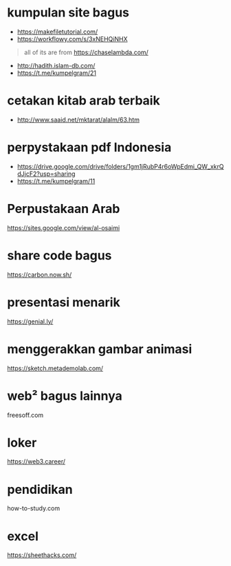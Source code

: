 # kumpulan site bagus

- https://makefiletutorial.com/
- https://workflowy.com/s/3xNEHQiNHX
> all of its are from https://chaselambda.com/

- http://hadith.islam-db.com/
- https://t.me/kumpelgram/21

# cetakan kitab arab terbaik
- http://www.saaid.net/mktarat/alalm/63.htm

# perpystakaan pdf Indonesia
- https://drive.google.com/drive/folders/1gm1jRubP4r6oWpEdmi_QW_xkrQdJjcF2?usp=sharing
- https://t.me/kumpelgram/11

# Perpustakaan Arab
https://sites.google.com/view/al-osaimi

# share code bagus
https://carbon.now.sh/

# presentasi menarik
https://genial.ly/

# menggerakkan gambar animasi
https://sketch.metademolab.com/

# web² bagus lainnya
freesoff.com

# loker
https://web3.career/

# pendidikan
how-to-study.com

# excel
https://sheethacks.com/
